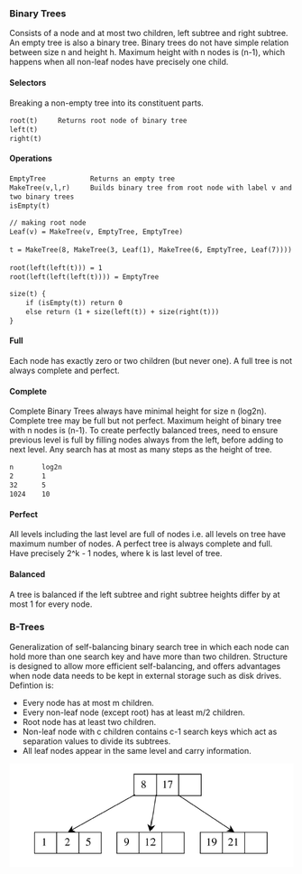 ### Binary Trees

Consists of a node and at most two children, left subtree and right subtree. An empty tree is also a binary tree. Binary trees do not have simple relation between size n and height h. Maximum height with n nodes is (n-1), which happens when all non-leaf nodes have precisely one child.

#### Selectors

Breaking a non-empty tree into its constituent parts.

```
root(t)     Returns root node of binary tree
left(t)
right(t)
```

#### Operations

```
EmptyTree           Returns an empty tree
MakeTree(v,l,r)     Builds binary tree from root node with label v and two binary trees
isEmpty(t)
```

```
// making root node
Leaf(v) = MakeTree(v, EmptyTree, EmptyTree)

t = MakeTree(8, MakeTree(3, Leaf(1), MakeTree(6, EmptyTree, Leaf(7))))

root(left(left(t))) = 1
root(left(left(left(t)))) = EmptyTree
```

```
size(t) {
    if (isEmpty(t)) return 0
    else return (1 + size(left(t)) + size(right(t)))
}
```

#### Full

Each node has exactly zero or two children (but never one). A full tree is not always complete and perfect.

#### Complete

Complete Binary Trees always have minimal height for size n (log2n). Complete tree may be full but not perfect. Maximum height of binary tree with n nodes is (n-1). To create perfectly balanced trees, need to ensure previous level is full by filling nodes always from the left, before adding to next level. Any search has at most as many steps as the height of tree.

```
n       log2n
2       1
32      5
1024    10
```

#### Perfect

All levels including the last level are full of nodes i.e. all levels on tree have maximum number of nodes. A perfect tree is always complete and full. Have precisely 2^k - 1 nodes, where k is last level of tree.

#### Balanced

A tree is balanced if the left subtree and right subtree heights differ by at most 1 for every node.

### B-Trees

Generalization of self-balancing binary search tree in which each node can hold more than one search key and have more than two children. Structure is designed to allow more efficient self-balancing, and offers advantages when node data needs to be kept in external storage such as disk drives. Defintion is:

- Every node has at most m children.
- Every non-leaf node (except root) has at least m/2 children.
- Root node has at least two children.
- Non-leaf node with c children contains c-1 search keys which act as separation values to divide its subtrees.
- All leaf nodes appear in the same level and carry information.

![b-nodes](../../images/b-nodes.PNG)
